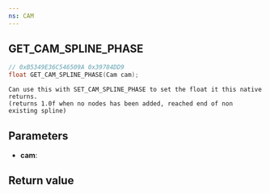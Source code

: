 ```yaml
---
ns: CAM
---
```

## GET_CAM_SPLINE_PHASE

```c
// 0xB5349E36C546509A 0x39784DD9
float GET_CAM_SPLINE_PHASE(Cam cam);
```

```
Can use this with SET_CAM_SPLINE_PHASE to set the float it this native returns.  
(returns 1.0f when no nodes has been added, reached end of non existing spline)  
```

## Parameters
* **cam**: 

## Return value
